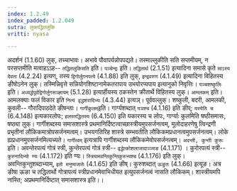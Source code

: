 ```yaml
---
index: 1.2.49
index_padded: 1.2.049
sutra: लुक्तद्धितलुकि
vritti: nyasa

---
```

अदर्शनं (1.1.60) लुक्, तच्चाभावः। अभावे पौवापर्यन्नोपपद्यते। तस्माल्लुकीति सति सप्तमीयम्, न परसप्तमीति मत्वाहऽऽह-- `तद्धितलुकिसति` इति। `पञ्चेन्द्रः` इति। `तद्धितार्थ` (2.1.51) इत्यादिना समासे कृते `साऽस्य देवता` (4.2.24) इत्यण्, तस्य `द्विगोर्लुगनपत्ये` (4.1.88) इति लुक्, `इन्द्रवरुण` (4.1.49) इत्यादिना विहितस्य ङीषोऽनेन लुक्। तस्मिन्निवृत्ते सन्नियोगशिष्टानामेकतरापाय उभयोरप्यपाय इत्यानुको निवृत्तिः। `पञ्चशष्कुलिः` इति। `अध्यर्द्धपूर्वद्विगोर्लुगसञ्ज्ञायम्` (5.1.28) इत्यार्हीयस्य ठकस्तेन क्रीतार्थे विहितस्य लुक्। `आमलकम्` इति। आमलक्याः फलं विकार इति `नित्यं वृद्धशरादिभ्यः` (4.3.44) इत्यञ्। पूर्ववल्लुक्। शष्कुली, बदरी, आमलकी, कुवली-- गौरादिपाठदेते ङीषन्ताः।
`गार्गीकुलम्`इति। गार्ग्यशब्दात् `यञश्च` (4.1.16) इति ङीप्; `यस्येति च` (6.4.148) इत्यकारलोपः; `हलस्तद्धितस्य` (6.4.150) इति यकारस्य च लोपः, गार्ग्याः कुलमिति षष्ठीसमासः, षष्ठ्या लुक्। गार्गीशब्दस्य समासशास्त्रे प्रथमानिर्दिष्टत्वाच्छास्त्रीयमुपसर्जनत्वम्, मूलोदाहरणेषु त्विन्द्रणी प्रभृतीनां लौकिकमात्रोपसर्जनमत्वम्। उभयगतिरिह शास्त्रे सम्भवतीति लौकिकमप्रधानत्वमुपसर्जनत्वम्। लोके ह्यप्रधानमुपसर्जनमित्यच्यते। `गार्गीत्वम्` इत्यत्रापि गार्गीशब्दस्य लौकिकमेवोपसर्जनत्वम्। `अवन्ती, कुन्ती कुरूः` इति। अवन्तेरपत्यं गोत्रं स्त्री, कुन्तेरपत्यं गोत्रं स्त्री-- `वृद्धेत्कोशलाजादाञ्ञ्यङ` (4.1.171) । कुरोरपत्यं स्त्री-- `कुरुनादिभ्यो ण्यः` (4.1.172) इति ण्यः। `स्त्रियामवन्तिकुन्तिकुरुभ्यश्च` (4.1.176) इति लुक्।
अवन्तिकुन्तुशब्दाभ्याम्, `इतो मनुष्यजातेः` (4.1.65) इति ङीष्। कुरुशब्दात् `ऊङुतः` (4.1.66) इत्यूङ। अत्र ङीषा ऊङा च तद्धितार्थो गोत्रापत्यं स्त्रीप्रधानमेवाभिधीयत इत्युपसर्जनत्वं नासति लौकिकम्। शास्त्रीयमपि नास्ति; अप्रथमानिर्दिष्टात् समासशास्त्र इति।।